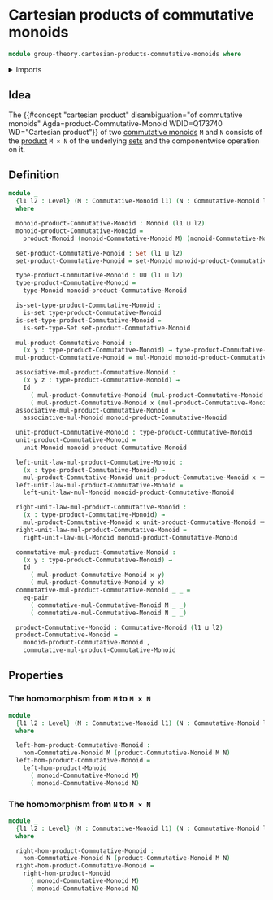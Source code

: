 # Cartesian products of commutative monoids

```agda
module group-theory.cartesian-products-commutative-monoids where
```

<details><summary>Imports</summary>

```agda
open import foundation.dependent-pair-types
open import foundation.equality-cartesian-product-types
open import foundation.identity-types
open import foundation.sets
open import foundation.universe-levels

open import group-theory.cartesian-products-monoids
open import group-theory.commutative-monoids
open import group-theory.homomorphisms-commutative-monoids
open import group-theory.monoids
```

</details>

## Idea

The
{{#concept "cartesian product" disambiguation="of commutative monoids" Agda=product-Commutative-Monoid WDID=Q173740 WD="Cartesian product"}}
of two [commutative monoids](group-theory.commutative-monoids.md) `M` and `N`
consists of the [product](foundation.cartesian-product-types.md) `M × N` of the
underlying [sets](foundation.sets.md) and the componentwise operation on it.

## Definition

```agda
module _
  {l1 l2 : Level} (M : Commutative-Monoid l1) (N : Commutative-Monoid l2)
  where

  monoid-product-Commutative-Monoid : Monoid (l1 ⊔ l2)
  monoid-product-Commutative-Monoid =
    product-Monoid (monoid-Commutative-Monoid M) (monoid-Commutative-Monoid N)

  set-product-Commutative-Monoid : Set (l1 ⊔ l2)
  set-product-Commutative-Monoid = set-Monoid monoid-product-Commutative-Monoid

  type-product-Commutative-Monoid : UU (l1 ⊔ l2)
  type-product-Commutative-Monoid =
    type-Monoid monoid-product-Commutative-Monoid

  is-set-type-product-Commutative-Monoid :
    is-set type-product-Commutative-Monoid
  is-set-type-product-Commutative-Monoid =
    is-set-type-Set set-product-Commutative-Monoid

  mul-product-Commutative-Monoid :
    (x y : type-product-Commutative-Monoid) → type-product-Commutative-Monoid
  mul-product-Commutative-Monoid = mul-Monoid monoid-product-Commutative-Monoid

  associative-mul-product-Commutative-Monoid :
    (x y z : type-product-Commutative-Monoid) →
    Id
      ( mul-product-Commutative-Monoid (mul-product-Commutative-Monoid x y) z)
      ( mul-product-Commutative-Monoid x (mul-product-Commutative-Monoid y z))
  associative-mul-product-Commutative-Monoid =
    associative-mul-Monoid monoid-product-Commutative-Monoid

  unit-product-Commutative-Monoid : type-product-Commutative-Monoid
  unit-product-Commutative-Monoid =
    unit-Monoid monoid-product-Commutative-Monoid

  left-unit-law-mul-product-Commutative-Monoid :
    (x : type-product-Commutative-Monoid) →
    mul-product-Commutative-Monoid unit-product-Commutative-Monoid x ＝ x
  left-unit-law-mul-product-Commutative-Monoid =
    left-unit-law-mul-Monoid monoid-product-Commutative-Monoid

  right-unit-law-mul-product-Commutative-Monoid :
    (x : type-product-Commutative-Monoid) →
    mul-product-Commutative-Monoid x unit-product-Commutative-Monoid ＝ x
  right-unit-law-mul-product-Commutative-Monoid =
    right-unit-law-mul-Monoid monoid-product-Commutative-Monoid

  commutative-mul-product-Commutative-Monoid :
    (x y : type-product-Commutative-Monoid) →
    Id
      ( mul-product-Commutative-Monoid x y)
      ( mul-product-Commutative-Monoid y x)
  commutative-mul-product-Commutative-Monoid _ _ =
    eq-pair
      ( commutative-mul-Commutative-Monoid M _ _)
      ( commutative-mul-Commutative-Monoid N _ _)

  product-Commutative-Monoid : Commutative-Monoid (l1 ⊔ l2)
  product-Commutative-Monoid =
    monoid-product-Commutative-Monoid ,
    commutative-mul-product-Commutative-Monoid
```

## Properties

### The homomorphism from `M` to `M × N`

```agda
module _
  {l1 l2 : Level} (M : Commutative-Monoid l1) (N : Commutative-Monoid l2)
  where

  left-hom-product-Commutative-Monoid :
    hom-Commutative-Monoid M (product-Commutative-Monoid M N)
  left-hom-product-Commutative-Monoid =
    left-hom-product-Monoid
      ( monoid-Commutative-Monoid M)
      ( monoid-Commutative-Monoid N)
```

### The homomorphism from `N` to `M × N`

```agda
module _
  {l1 l2 : Level} (M : Commutative-Monoid l1) (N : Commutative-Monoid l2)
  where

  right-hom-product-Commutative-Monoid :
    hom-Commutative-Monoid N (product-Commutative-Monoid M N)
  right-hom-product-Commutative-Monoid =
    right-hom-product-Monoid
      ( monoid-Commutative-Monoid M)
      ( monoid-Commutative-Monoid N)
```
